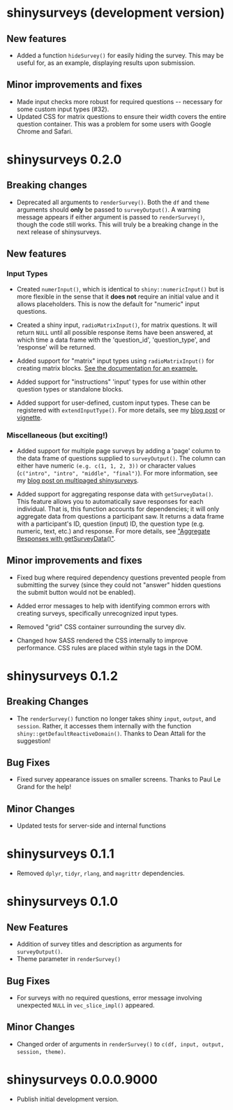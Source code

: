 # shinysurveys (development version)

## New features

- Added a function `hideSurvey()` for easily hiding the survey. This may be useful for, as an example, displaying results upon submission.

## Minor improvements and fixes

- Made input checks more robust for required questions -- necessary for some custom input types (#32).
- Updated CSS for matrix questions to ensure their width covers the entire question container. This was a problem for some users with Google Chrome and Safari.

# shinysurveys 0.2.0

## Breaking changes

- Deprecated all arguments to `renderSurvey()`. Both the `df` and `theme` arguments should **only** be passed to `surveyOutput()`. A warning message appears if either argument is passed to `renderSurvey()`, though the code still works. This will truly be a breaking change in the next release of shinysurveys.

## New features

### Input Types

- Created `numerInput()`, which is identical to `shiny::numericInput()` but is more flexible in the sense that it **does not** require an initial value and it allows placeholders. This is now the default for "numeric" input questions.

- Created a shiny input, `radioMatrixInput()`, for matrix questions. It will return `NULL` until all possible response items have been answered, at which time a data frame with the 'question_id', 'question_type', and 'response' will be returned. 

- Added support for "matrix" input types using `radioMatrixInput()` for creating matrix blocks. [See the documentation for an example.](https://shinysurveys.jdtrat.com/articles/surveying-shinysurveys.html#matrix-input) 

- Added support for "instructions" 'input' types for use within other question types or standalone blocks.

- Added support for user-defined, custom input types. These can be registered with `extendInputType()`. For more details, see my [blog post](https://www.jdtrat.com/blog/extending-shinysurveys/) or [vignette](https://shinysurveys.jdtrat.com/articles/custom-input-extensions.html).

### Miscellaneous (but exciting!)

- Added support for multiple page surveys by adding a 'page' column to the data frame of questions supplied to `surveyOutput()`. The column can either have numeric `(e.g. c(1, 1, 2, 3))` or character values (`c("intro", "intro", "middle", "final")`). For more information, see my [blog post on multipaged shinysurveys](https://www.jdtrat.com/blog/multi-paged-shinysurvey/).

- Added support for aggregating response data with `getSurveyData()`. This feature allows you to automatically save responses for each individual. That is, this function accounts for dependencies; it will only aggregate data from questions a participant saw. It returns a data frame with a participant's ID, question (input) ID, the question type (e.g. numeric, text, etc.) and response. For more details, see ["Aggregate Responses with getSurveyData()"](https://shinysurveys.jdtrat.com/articles/get-survey-data.html).

## Minor improvements and fixes

- Fixed bug where required dependency questions prevented people from submitting the survey (since they could not "answer" hidden questions the submit button would not be enabled). 

- Added error messages to help with identifying common errors with creating surveys, specifically unrecognized input types.

- Removed "grid" CSS container surrounding the survey div. 

- Changed how SASS rendered the CSS internally to improve performance. CSS rules are placed within style tags in the DOM.

# shinysurveys 0.1.2

## Breaking Changes

-   The `renderSurvey()` function no longer takes shiny `input`, `output`, and `session`. Rather, it accesses them internally with the function `shiny::getDefaultReactiveDomain()`. Thanks to Dean Attali for the suggestion!

## Bug Fixes

-   Fixed survey appearance issues on smaller screens. Thanks to Paul Le Grand for the help!

## Minor Changes

-   Updated tests for server-side and internal functions

# shinysurveys 0.1.1

-   Removed `dplyr`, `tidyr`, `rlang`, and `magrittr` dependencies.

# shinysurveys 0.1.0

## New Features

-   Addition of survey titles and description as arguments for `surveyOutput()`.
-   Theme parameter in `renderSurvey()`

## Bug Fixes

-   For surveys with no required questions, error message involving unexpected `NULL` in `vec_slice_impl()` appeared.

## Minor Changes

-   Changed order of arguments in `renderSurvey()` to `c(df, input, output, session, theme)`.

# shinysurveys 0.0.0.9000

-   Publish initial development version.
